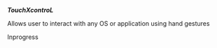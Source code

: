 _**TouchXcontroL**_

Allows user to interact with any OS or application using hand gestures

Inprogress

